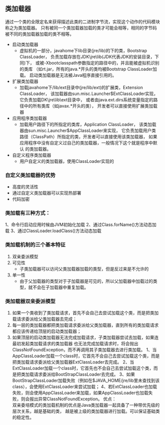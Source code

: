 ## 类加载器
通过一个类的全限定名来获得描述此类的二进制字节流，实现这个动作的代码模块称之为类加载器。
只有被同一个类加载器加载的类才可能会相等，相同的字节码被不同的类加载器加载的类不相等。

 * 启动类加载器
    * 虚拟机的一部分，javahome下lib目录(jre/lib)的下的类，Bootstrap ClassLoader，
    负责加载存放在JDK\jre\lib(JDK代表JDK的安装目录，下同)下，
    或被-Xbootclasspath参数指定的路径中的，并且能被虚拟机识别的类库
    （如rt.jar，所有的java.*开头的类均被Bootstrap ClassLoader加载。
    启动类加载器是无法被Java程序直接引用的。
 * 扩展类加载器
    * 加载javahome下/lib/ext目录中(jre/lib/ext)的扩展类，Extension ClassLoader，
    该加载器由sun.misc.Launcher$ExtClassLoader实现，它负责加载DK\jre\lib\ext目录中，
    或者由java.ext.dirs系统变量指定的路径中的所有类库（如javax.*开头的类），
    开发者可以直接使用扩展类加载器
 * 应用程序类加载器
    * 加载用户路径下的所指定的类库，Application ClassLoader，
    该类加载器由sun.misc.Launcher$AppClassLoader来实现，
    它负责加载用户类路径（ClassPath）所指定的类，开发者可以直接使用该类加载器，
    如果应用程序中没有自定义过自己的类加载器，一般情况下这个就是程序中默认
    的类加载器。
 * 自定义程序类加载器
    * 用户自定义的类加载器，使用ClassLoader实现的
 ### 自定义类加载器的优势
 * 高度的灵活性
 * 通过自定义类加载器可以实现热部署
 * 代码加密
 
### 类加载有三种方式：
 1、命令行启动应用时候由JVM初始化加载
 2、通过Class.forName()方法动态加载
 3、通过ClassLoader.loadClass()方法动态加载
 
 ### 类加载机制的三个基本特征
 1. 双亲委派模型
 2. 可见性
    * 子类加载器可以访问父类加载器加载的类型，但是反过来是不允许的
 3. 单一性
    * 由于父加载器的类型对于子加载器是可见的，所以父加载器中加载过的类型，就不会在子加载器中重复加载。
 ### 类加载器双亲委派模型
 1. 如果一个类收到了类加载请求，首先不会自己去尝试加载这个类，而是把类加载请求委派给父类加载器去完成；
 2. 每一层的类加载器都把类加载请求委派给父类加载器，直到所有的类加载请求都应该传递给顶层的启动类加载器；
 3. 如果顶层的启动类加载器无法完成加载请求，子类加载器尝试去加载，如果连最初发起类加载请求的类加载器
 也无法完成加载请求时，将会抛出ClassNotFoundException，而不再调用其子类加载器去进行类加载。
 1、当AppClassLoader加载一个class时，它首先不会自己去尝试加载这个类，而是把类加载请求委派给父类加载器ExtClassLoader去完成。
 2、当ExtClassLoader加载一个class时，它首先也不会自己去尝试加载这个类，而是把类加载请求委派给BootStrapClassLoader去完成。
 3、如果BootStrapClassLoader加载失败（例如在$JAVA_HOME/jre/lib里未查找到该class），会使用ExtClassLoader来尝试加载；
 4、若ExtClassLoader也加载失败，则会使用AppClassLoader来加载，如果AppClassLoader也加载失败，则会报出异常ClassNotFoundException。
 优点：   
 双亲委培模式的类加载机制的优点是Java类加载器一起具备了一种带优先级的层次关系，越是基础的类，
 越是被上级的类加载器进行加载。可以保证基础类的稳定性。